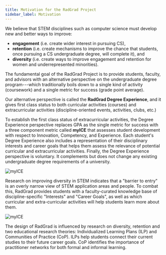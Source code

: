 ```yaml
---
title: Motivation for the RadGrad Project
sidebar_label: Motivation
---
```


We believe that STEM disciplines such as computer science must develop new and better ways to improve:

   * **engagement** (i.e. create wider interest in pursuing CS),
   * **retention** (i.e. create mechanisms to improve the chance that students, once pursuing a CS undergraduate degree, will complete it), and
   * **diversity** (i.e. create ways to improve engagement and retention for women and underrepresented minorities).

The fundamental goal of the RadGrad Project is to provide students, faculty, and advisors with an alternative perspective on the undergraduate degree program---which traditionally boils down to a single kind of activity (coursework) and a single metric for success (grade point average).

Our alternative perspective is called the **RadGrad Degree Experience**, and it gives first class status to both curricular activities (courses) and extracurricular activities (discipline-oriented events, activities, clubs, etc.)

To establish the first class status of extracurricular activities, the Degree Experience perspective replaces GPA as the single metric for success with a three component metric called **myICE** that assesses student development with respect to Innovation, Competency, and Experience.  Each student's Degree Experience also includes a representation of their disciplinary interests and career goals that helps them assess the relevance of potential curricular and extracurricular activities.  Finally, the Degree Experience perspective is voluntary. It complements but does not change any existing undergraduate degree requirements of a university.

![myICE](/img/overview/ice-example.png)

Research on improving diversity in STEM indicates that a "barrier to entry" is an overly narrow view of STEM application areas and people. To combat this, RadGrad provides students with a faculty-curated knowledge base of discipline-specific "Interests" and "Career Goals", as well as which curricular and extra-curricular activities will help students learn more about them.

![myICE](/img/overview/career-goals-explorer-data-scientist.png)

The design of RadGrad is influenced by research on diversity, retention and two educational research theories:  Individualized Learning Plans (ILP) and Communities of Practice (CoP).  ILPs help students connect their current studies to their future career goals. CoP identifies the importance of practitioner networks for both formal and informal learning.





